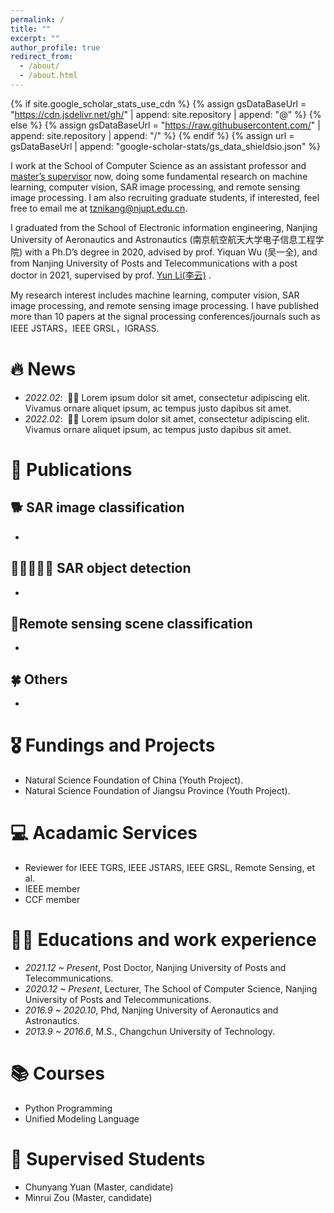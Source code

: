 ```yaml
---
permalink: /
title: ""
excerpt: ""
author_profile: true
redirect_from: 
  - /about/
  - /about.html
---
```


{% if site.google_scholar_stats_use_cdn %}
{% assign gsDataBaseUrl = "https://cdn.jsdelivr.net/gh/" | append: site.repository | append: "@" %}
{% else %}
{% assign gsDataBaseUrl = "https://raw.githubusercontent.com/" | append: site.repository | append: "/" %}
{% endif %}
{% assign url = gsDataBaseUrl | append: "google-scholar-stats/gs_data_shieldsio.json" %}

<span class='anchor' id='about-me'></span>

I work at the School of Computer Science  as an assistant professor and [master’s supervisor](https://yjs.njupt.edu.cn/dsgl/nocontrol/college/dsfcxq.htm?dsJbxxId=32C25D4D68CE834EB4FF94079834CE0E) now, doing some fundamental research on  machine learning, computer vision, SAR image processing, and remote sensing image processing. I am also recruiting graduate students, if interested, feel free to email me at [tznikang@njupt.edu.cn](mailto:tznikang@njupt.edu.cn).

I graduated from the School of Electronic information engineering, Nanjing University of Aeronautics and Astronautics (南京航空航天大学电子信息工程学院) with a Ph.D’s degree in 2020, advised by prof. Yiquan Wu (吴一全), and from Nanjing University of Posts and Telecommunications with a post doctor in 2021, supervised by prof. [Yun Li(李云)](https://lidata-ai.github.io) .

My research interest includes machine learning, computer vision, SAR image processing, and remote sensing image processing. I have published more than 10 papers  at the signal processing conferences/journals such as IEEE JSTARS，IEEE GRSL，IGRASS.



# 🔥 News
- *2022.02*: &nbsp;🎉🎉 Lorem ipsum dolor sit amet, consectetur adipiscing elit. Vivamus ornare aliquet ipsum, ac tempus justo dapibus sit amet. 
- *2022.02*: &nbsp;🎉🎉 Lorem ipsum dolor sit amet, consectetur adipiscing elit. Vivamus ornare aliquet ipsum, ac tempus justo dapibus sit amet. 

# 📝 Publications 

## 🐕 SAR image classification
- 

## 🧑🏻‍🤝‍🧑🏼 SAR object detection
- 


## 🎰Remote sensing scene classification
-  

## 🍀 Others
- 

# 🎖 Fundings and Projects
- Natural Science Foundation of China (Youth Project). 
- Natural Science Foundation of Jiangsu Province (Youth Project). 


# 💻 Acadamic Services
- Reviewer for IEEE TGRS, IEEE JSTARS, IEEE GRSL, Remote Sensing, et al.
- IEEE member
- CCF member

# 👨‍🎓 Educations and work experience
- *2021.12 ~ Present*, Post Doctor, Nanjing University of Posts and Telecommunications. 
- *2020.12 ~ Present*, Lecturer, The School of Computer Science, Nanjing University of Posts and Telecommunications. 
- *2016.9 ~ 2020.10*, Phd, Nanjing University of Aeronautics and Astronautics. 
- *2013.9 ~ 2016.6*, M.S., Changchun University of Technology.

# 📚 Courses
- Python Programming
- Unified Modeling Language

# 📖 Supervised Students
- Chunyang Yuan (Master, candidate)
- Minrui Zou (Master, candidate)



